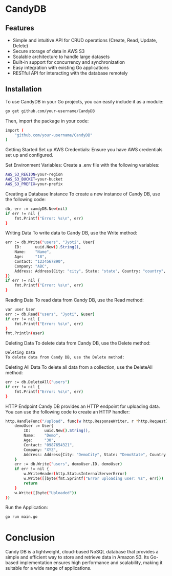 # CandyDB

## Features

- Simple and intuitive API for CRUD operations (Create, Read, Update, Delete)
- Secure storage of data in AWS S3
- Scalable architecture to handle large datasets
- Built-in support for concurrency and synchronization
- Easy integration with existing Go applications
- RESTful API for interacting with the database remotely

## Installation

To use CandyDB in your Go projects, you can easily include it as a module:

```bash
go get github.com/your-username/CandyDB
```


Then, import the package in your code:
```bash
import (
    "github.com/your-username/CandyDB"
)
```

Getting Started
Set up AWS Credentials:
Ensure you have AWS credentials set up and configured.

Set Environment Variables:
Create a .env file with the following variables:
```bash
AWS_S3_REGION=your-region
AWS_S3_BUCKET=your-bucket
AWS_S3_PREFIX=your-prefix
```

Creating a Database Instance
To create a new instance of Candy DB, use the following code:
```bash
db, err := camdyDB.New(nil)
if err != nil {
    fmt.Printf("Error: %s\n", err)
}
```

Writing Data
To write data to Candy DB, use the Write method:
```bash
err := db.Write("users", "Jyoti", User{
    ID:      uuid.New().String(),
    Name:    "Name",
    Age:     "18",
    Contact: "1234567890",
    Company: "ABC",
    Address: Address{City: "city", State: "state", Country: "country", Pincode: "751024"},
})
if err != nil {
    fmt.Printf("Error: %s\n", err)
}
```

Reading Data
To read data from Candy DB, use the Read method:
```bash
var user User
err := db.Read("users", "Jyoti", &user)
if err != nil {
    fmt.Printf("Error: %s\n", err)
}
fmt.Println(user)
```

Deleting Data
To delete data from Candy DB, use the Delete method:
```bash
Deleting Data
To delete data from Candy DB, use the Delete method:
```

Deleting All Data
To delete all data from a collection, use the DeleteAll method:
```bash
err := db.DeleteAll("users")
if err != nil {
    fmt.Printf("Error: %s\n", err)
}
```

HTTP Endpoint
Candy DB provides an HTTP endpoint for uploading data. You can use the following code to create an HTTP handler:
```bash
http.HandleFunc("/upload", func(w http.ResponseWriter, r *http.Request) {
    demoUser := User{
        ID:      uuid.New().String(),
        Name:    "Demo",
        Age:     "30",
        Contact: "0987654321",
        Company: "XYZ",
        Address: Address{City: "DemoCity", State: "DemoState", Country: "DemoCountry", Pincode: "000000"},
    }
    err := db.Write("users", demoUser.ID, demoUser)
    if err != nil {
        w.WriteHeader(http.StatusInternalServerError)
        w.Write([]byte(fmt.Sprintf("Error uploading user: %s", err)))
        return
    }
    w.Write([]byte("Uploaded"))
})
```

Run the Application:
```bash
go run main.go
```

# Conclusion

Candy DB is a lightweight, cloud-based NoSQL database that provides a simple and efficient way to store and retrieve data in Amazon S3. Its Go-based implementation ensures high performance and scalability, making it suitable for a wide range of applications.
